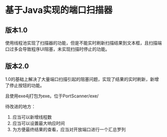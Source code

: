 # 基于Java实现的端口扫描器

## 版本1.0 

使用线程池实现了扫描器的功能，但是不能实时刷新扫描结果到文本框，且扫描端口过多会导致程序UI阻塞，未实现扫描时停止的功能。

## 版本2.0

1.0的基础上解决了大量端口扫描引起的阻塞问题，实现了结果的实时刷新，新增了停止按钮的功能。

且使用exe4j打包为exe。位于PortScanner/exe/

待改进的地方：

1. 应当可以新增线程数
2. 应当可以设置最大响应时间
3. 为方便最终结果的查看，应当对开放端口进行一个汇总罗列
